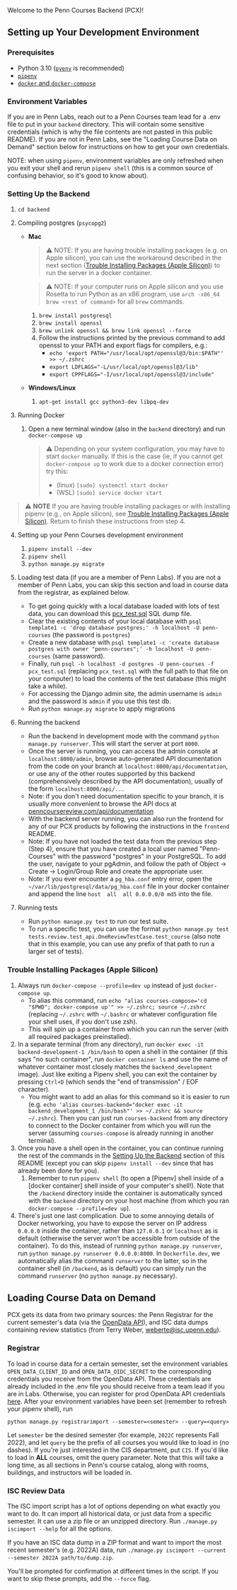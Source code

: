 Welcome to the Penn Courses Backend (PCX)!

## Setting up Your Development Environment

### Prerequisites

-   Python 3.10 ([`pyenv`](https://github.com/pyenv/pyenv) is recommended)
-   [`pipenv`](https://pipenv.pypa.io/en/latest/)
-   [`docker` and `docker-compose`](https://docs.docker.com/get-docker/)

### Environment Variables

If you are in Penn Labs, reach out to a Penn Courses team lead for a .env file to
put in your `backend` directory. This will contain some sensitive credentials (which is why the file contents are not
pasted in this public README). If you are not in Penn Labs, see the "Loading Course Data on Demand" section below for instructions on how to get your own credentials.

NOTE: when using `pipenv`, environment variables are only refreshed when you exit your shell and rerun `pipenv shell` (this is a common source of confusing behavior, so it's good to know about).

### Setting Up the Backend
1. `cd backend`
2. Compiling postgres (`psycopg2`)
    - **Mac**
        > :warning: NOTE: If you are having trouble installing packages (e.g. on Apple silicon), you can use the workaround described in the next section ([Trouble Installing Packages (Apple Silicon)](#trouble-installing-packages-apple-silicon)) to run the server in a docker container.

        > :warning: NOTE: If your computer runs on Apple silicon and you use Rosetta to run Python as an x86 program, use `arch -x86_64 brew <rest of command>` for all `brew` commands.
        1. `brew install postgresql`
        2. `brew install openssl`
        3. `brew unlink openssl && brew link openssl --force`
        4. Follow the instructions printed by the previous command to add openssl to your PATH and export flags for compilers, e.g.:
            - `echo 'export PATH="/usr/local/opt/openssl@3/bin:$PATH"' >> ~/.zshrc`
            - `export LDFLAGS="-L/usr/local/opt/openssl@3/lib"`
            - `export CPPFLAGS="-I/usr/local/opt/openssl@3/include"`
    - **Windows/Linux**
        1. `apt-get install gcc python3-dev libpq-dev`

3. Running Docker
    1. Open a new terminal window (also in the `backend` directory) and run `docker-compose up`
        > :warning: Depending on your system configuration, you may have to start `docker` manually. If this is the case (ie, if you cannot get `docker-compose up` to work due to a docker connection error) try this:
        >    - (linux) `[sudo] systemctl start docker`
        >    - (WSL) `[sudo] service docker start`

> ⚠️ **NOTE** If you are having trouble installing packages or with installing pipenv (e.g., on Apple silicon), see [Trouble Installing Packages (Apple Silicon)](#trouble-installing-packages-apple-silicon). Return to finish these instructions from step 4.

4. Setting up your Penn Courses development environment
    1. `pipenv install --dev`
    2. `pipenv shell`
    3. `python manage.py migrate`

5. Loading test data (if you are a member of Penn Labs). If you are not a member of Penn Labs, you can skip this section and load in course data from the registrar, as explained below.

    - To get going quickly with a local database loaded with lots of test data,
      you can download this [pcx_test.sql](https://files.slack.com/files-pri/T4EM1119V-F04FPSTNF46/download/pcx_test_12_2022.sql)
      SQL dump file.
    - Clear the existing contents of your local database with `psql template1 -c 'drop database postgres;' -h localhost -U penn-courses` (the password is `postgres`)
    - Create a new database with `psql template1 -c 'create database postgres with owner "penn-courses";' -h localhost -U penn-courses` (same password).
    - Finally, run `psql -h localhost -d postgres -U penn-courses -f pcx_test.sql` (replacing `pcx_test.sql` with the full path to that file on your computer) to load
      the contents of the test database (this might take a while).
    - For accessing the Django admin site, the admin username is `admin` and the password is `admin` if you use this test db.
    - Run `python manage.py migrate` to apply migrations

6. Running the backend

    - Run the backend in development mode with the command `python manage.py runserver`. This will start the server at port `8000`.
    - Once the server is running, you can access the admin console at `localhost:8000/admin`, browse auto-generated API documentation from the code on your branch at `localhost:8000/api/documentation`, or use any of the other routes supported by this backend (comprehensively described by the API documentation), usually of the form `localhost:8000/api/...`
    - Note: if you don't need documentation specific to your branch, it is usually more convenient to browse the API docs at [penncoursereview.com/api/documentation](https://penncoursereview.com/api/documentation)
    - With the backend server running, you can also run the frontend for any of our PCX products by following the instructions in the `frontend` README.
    - Note: If you have not loaded the test data from the previous step (Step 4), ensure that you have created a local user named "Penn-Courses" with the password "postgres" in your PostgreSQL. To add the user, navigate to your pgAdmin, and follow the path of Object -> Create -> Login/Group Role and create the appropriate user.
    - Note: If you ever encounter a `pg_hba.conf` entry error, open the `~/var/lib/postgresql/data/pg_hba.conf` file in your docker container and append the line `host  all  all 0.0.0.0/0 md5` into the file.

7. Running tests
    - Run `python manage.py test` to run our test suite.
    - To run a specific test, you can use the format `python manage.py test tests.review.test_api.OneReviewTestCase.test_course` (also note that in this example, you can use any prefix of that path to run a larger set of tests).

### Trouble Installing Packages (Apple Silicon)

1. Always run `docker-compose --profile=dev up` instead of just `docker-compose up`.
    - To alias this command, run `echo "alias courses-compose='cd "$PWD"; docker-compose up'" >> ~/.zshrc; source ~/.zshrc` (replacing `~/.zshrc` with `~/.bashrc` or whatever configuration file your shell uses, if you don't use zsh).
    - This will spin up a container from which you can run the server (with all required packages preinstalled).
3. In a separate terminal (from any directory), run `docker exec -it backend-development-1 /bin/bash` to open a shell in the container (if this says "no such container", run `docker container ls` and use the name of whatever container most closely matches the `backend_development` image). Just like exiting a Pipenv shell, you can exit the container by pressing `Ctrl+D` (which sends the "end of transmission" / EOF character).
    - You might want to add an alias for this command so it is easier to run (e.g. `echo 'alias courses-backend="docker exec -it backend_development_1 /bin/bash"' >> ~/.zshrc && source ~/.zshrc`). Then you can just run `courses-backend` from any directory to connect to the Docker container from which you will run the server (assuming `courses-compose` is already running in another terminal).
4. Once you have a shell open in the container, you can continue running the rest of the commands in the [Setting Up the Backend](#setting-up-the-backend) section of this README (except you can skip `pipenv install --dev` since that has already been done for you).
    1. Remember to run `pipenv shell` (to open a [Pipenv] shell inside of a [docker container] shell inside of your computer's shell!). Note that the `/backend` directory inside the container is automatically synced with the `backend` directory on your host machine (from which you ran `docker-compose --profile=dev up`).
5. There's just one last complication. Due to some annoying details of Docker networking, you have to expose the server on IP address `0.0.0.0` inside the container, rather than `127.0.0.1` or `localhost` as is default (otherwise the server won't be accessible from outside of the container). To do this, instead of running `python manage.py runserver`, run `python manage.py runserver 0.0.0.0:8000`. In `Dockerfile.dev`, we automatically alias the command `runserver` to the latter, so in the container shell (in `/backend`, as is default) you can simply run the command `runserver` (no `python manage.py` necessary).

## Loading Course Data on Demand

PCX gets its data from two primary sources: the Penn Registrar for the
current semester's data (via the [OpenData API](https://app.swaggerhub.com/apis-docs/UPennISC/open-data/prod)),
and ISC data dumps containing review statistics (from Terry Weber, [weberte@isc.upenn.edu](mailto:weberte@isc.upenn.edu)).

### Registrar

To load in course data for a certain semester, set the environment variables
`OPEN_DATA_CLIENT_ID` and `OPEN_DATA_OIDC_SECRET` to the corresponding credentials you
receive from the OpenData API. These credentials are already included in the .env file you should receive from a team lead if you are in Labs. Otherwise, you can register for prod OpenData API credentials [here](https://hosted.apps.upenn.edu/PennOpenshiftCommandCenter_UI/PublicRestAccounts.aspx).
After your environment variables have been set (remember to refresh your pipenv shell), run

`python manage.py registrarimport --semester=<semester> --query=<query>`

Let `semester` be the desired semester (for example, `2022C` represents
Fall 2022), and let `query` be the prefix of all courses you would like to
load in (no dashes). If you're just interested in the CIS department, put `CIS`. If
you'd like to load in **ALL** courses, omit the query parameter. Note
that this will take a long time, as all sections in Penn's course catalog,
along with rooms, buildings, and instructors will be loaded in.

### ISC Review Data

The ISC import script has a lot of options depending on what exactly you want to do.
It can import all historical data, or just data from a specific semester. It can use
a zip file or an unzipped directory. Run `./manage.py iscimport --help` for all the
options.

If you have an ISC data dump in a ZIP format and want to import the most recent semester's (e.g. 2022A)
data, run `./manage.py iscimport --current --semester 2022A path/to/dump.zip`.

You'll be prompted for confirmation at different times in the script. If you want to skip these
prompts, add the `--force` flag.
